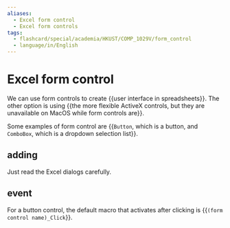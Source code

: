 ```yaml
---
aliases:
  - Excel form control
  - Excel form controls
tags:
  - flashcard/special/academia/HKUST/COMP_1029V/form_control
  - language/in/English
---
```


# Excel form control

We can use form controls to create {{user interface in spreadsheets}}. The other option is using {{the more flexible ActiveX controls, but they are unavailable on MacOS while form controls are}}. <!--SR:!2024-02-21,16,290!2024-02-18,13,290-->

Some examples of form control are {{`Button`, which is a button, and `ComboBox`, which is a dropdown selection list}}. <!--SR:!2024-02-22,17,290-->

## adding

Just read the Excel dialogs carefully.

## event

For a button control, the default macro that activates after clicking is {{`(form control name)_Click`}}. <!--SR:!2024-02-20,15,290-->
